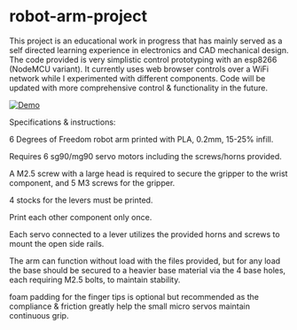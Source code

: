 # robot-arm-project

This project is an educational work in progress that has mainly served as a self directed learning experience in electronics and CAD mechanical design. 
The code provided is very simplistic control prototyping with an esp8266 (NodeMCU variant). It currently uses web browser controls over a WiFi network while I experimented with different components. Code will be updated with more comprehensive control & functionality in the future. 



[![Demo](https://img.youtube.com/vi/Rj-Bpq9z9jQ/0.jpg)](https://www.youtube.com/watch?v=Rj-Bpq9z9jQ)


Specifications & instructions:

6 Degrees of Freedom robot arm printed with PLA, 0.2mm, 15-25% infill.

Requires 6 sg90/mg90 servo motors including the screws/horns provided.

A M2.5 screw with a large head is required to secure the gripper to the wrist component, and 5 M3 screws for the gripper.

4 stocks for the levers must be printed.

Print each other component only once.

Each servo connected to a lever utilizes the provided horns and screws to mount the open side rails.

The arm can function without load with the files provided, but for any load the base should be secured to a heavier base material via the 4 base holes, each requiring M2.5 bolts, to maintain stability.

foam padding for the finger tips is optional but recommended as the compliance & friction greatly help the small micro servos maintain continuous grip.
